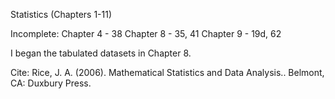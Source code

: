 Statistics (Chapters 1-11)

Incomplete: Chapter 4 - 38
            Chapter 8 - 35, 41
            Chapter 9 - 19d, 62

I began the tabulated datasets in Chapter 8. 

Cite: Rice, J. A. (2006). Mathematical Statistics and Data Analysis.. Belmont, CA: Duxbury Press.
